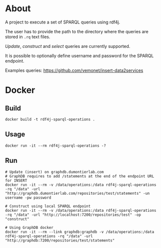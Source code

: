 # About
A project to execute a set of SPARQL queries using rdf4j. 

The user has to provide the path to the directory where the queries are stored in `.rq` text files.

*Update*, *construct* and *select* queries are currently supported. 

It is possible to optionally define username and password for the SPARQL endpoint.

Examples queries: https://github.com/vemonet/insert-data2services



# Docker
## Build
```shell
docker build -t rdf4j-sparql-operations .
```
## Usage
```shell
docker run -it --rm rdf4j-sparql-operations -?
```
## Run
```shell
# Update (insert) on graphdb.dumontierlab.com 
# GraphDB requires to add /statements at the end of the endpoint URL for INSERT
docker run -it --rm -v /data/operations:/data rdf4j-sparql-operations -rq "/data" -url "http://graphdb.dumontierlab.com/repositories/test/statements" -un username -pw password

# Construct using local SPARQL endpoint
docker run -it --rm -v /data/operations:/data rdf4j-sparql-operations -rq "/data" -url "http://localhost:7200/repositories/test" -op "construct"

# Using GraphDB docker
docker run -it --rm --link graphdb:graphdb -v /data/operations:/data rdf4j-sparql-operations -rq "/data" -url "http://graphdb:7200/repositories/test/statements"
```
